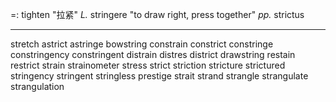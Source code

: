 =: tighten "拉紧"
*L.* stringere "to draw right, press together"
*pp.* strictus

---
stretch
astrict
astringe
bowstring
constrain
constrict
constringe
constringency
constringent
distrain
distres
district
drawstring
restain
restrict
strain
strainometer
stress
strict
striction
stricture
strictured
stringency
stringent
stringless
prestige
strait
strand
strangle
strangulate
strangulation


